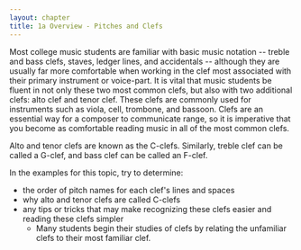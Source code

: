 ```yaml
---
layout: chapter
title: 1a Overview - Pitches and Clefs
---
```


Most college music students are familiar with basic music notation -- treble and bass clefs, staves, ledger lines, and accidentals -- although they are usually far more comfortable when working in the clef most associated with their primary instrument or voice-part. 
It is vital that music students be fluent in not only these two most common clefs, but also with two additional clefs: alto clef and tenor clef. These clefs are commonly used for instruments such as viola, cell, trombone, and bassoon. 
Clefs are an essential way for a composer to communicate range, so it is imperative that you become as comfortable reading music in all of the most common clefs.

Alto and tenor clefs are known as the C-clefs. 
Similarly, treble clef can be called a G-clef, and bass clef can be called an F-clef.

In the examples for this topic, try to determine:
- the order of pitch names for each clef's lines and spaces
- why alto and tenor clefs are called C-clefs
- any tips or tricks that may make recognizing these clefs easier and reading these clefs simpler
    - Many students begin their studies of clefs by relating the unfamiliar clefs to their most familiar clef.